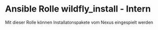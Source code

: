 Ansible Rolle wildfly_install - Intern
======================================

Mit dieser Rolle können Installatonspakete vom Nexus eingespielt werden
